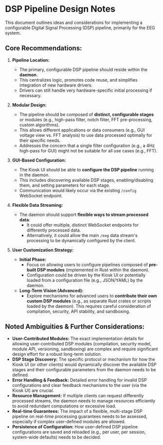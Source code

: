 # DSP Pipeline Design Notes

This document outlines ideas and considerations for implementing a configurable Digital Signal Processing (DSP) pipeline, primarily for the EEG system.

## Core Recommendations:

1.  **Pipeline Location:**
    *   The primary, configurable DSP pipeline should reside within the **daemon**.
    *   This centralizes logic, promotes code reuse, and simplifies integration of new hardware drivers.
    *   Drivers can still handle very hardware-specific initial processing if necessary.

2.  **Modular Design:**
    *   The pipeline should be composed of **distinct, configurable stages** or modules (e.g., high-pass filter, notch filter, FFT pre-processing, custom algorithms).
    *   This allows different applications or data consumers (e.g., GUI voltage view vs. FFT analysis) to use data processed optimally for their specific needs.
    *   Addresses the concern that a single filter configuration (e.g., a 4Hz high-pass for GUI) might not be suitable for all use cases (e.g., FFT).

3.  **GUI-Based Configuration:**
    *   The Kiosk UI should be able to **configure the DSP pipeline** running in the daemon.
    *   This includes discovering available DSP stages, enabling/disabling them, and setting parameters for each stage.
    *   Communication would likely occur via the existing `/config` WebSocket endpoint.

4.  **Flexible Data Streaming:**
    *   The daemon should support **flexible ways to stream processed data**:
        *   It could offer multiple, distinct WebSocket endpoints for differently processed data.
        *   Alternatively, it could allow the main `/eeg` data stream's processing to be dynamically configured by the client.

5.  **User Customization Strategy:**
    *   **Initial Phase:**
        *   Focus on allowing users to configure pipelines composed of **pre-built DSP modules** (implemented in Rust within the daemon).
        *   Configuration could be driven by the Kiosk UI or potentially loaded from a configuration file (e.g., JSON/YAML) by the daemon.
    *   **Long-Term Vision (Advanced):**
        *   Explore mechanisms for advanced users to **contribute their own custom DSP modules** (e.g., as separate Rust crates or scripts loaded by the daemon). This requires careful consideration of compilation, security, API stability, and sandboxing.

## Noted Ambiguities & Further Considerations:

*   **User-Contributed Modules:** The exact implementation details for allowing user-contributed DSP modules (compilation, security model, module API, versioning, sandboxing) are complex and require significant design effort for a robust long-term solution.
*   **DSP Stage Discovery:** The specific protocol or mechanism for how the Kiosk UI (or other clients) would dynamically discover the available DSP stages and their configurable parameters from the daemon needs to be defined.
*   **Error Handling & Feedback:** Detailed error handling for invalid DSP configurations and clear feedback mechanisms to the user (via the Kiosk UI) are crucial.
*   **Resource Management:** If multiple clients can request differently processed streams, the daemon needs to manage resources efficiently to avoid redundant computations or excessive load.
*   **Real-time Guarantees:** The impact of a flexible, multi-stage DSP pipeline on real-time processing guarantees needs to be assessed, especially if complex user-defined modules are allowed.
*   **Persistence of Configuration:** How user-defined DSP pipeline configurations are saved and reloaded (e.g., per user, per session, system-wide defaults) needs to be decided.